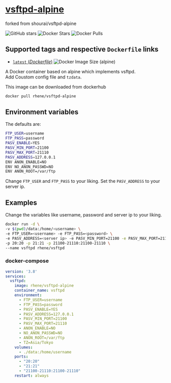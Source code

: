 # [vsftpd-alpine](https://hub.docker.com/r/rhene/vsftpd-alpine)

forked from shourai/vsftpd-alpine  

![GitHub stars](https://img.shields.io/github/stars/rhenerose/vsftpd-alpine?logo=github)
![Docker Stars](https://img.shields.io/docker/stars/rhene/vsftpd-alpine?label=stars&logo=docker)
![Docker Pulls](https://img.shields.io/docker/pulls/rhene/vsftpd-alpine?label=pulls&logo=docker)

## Supported tags and respective `Dockerfile` links

- [`latest` (*Dockerfile*)](https://github.com/rhenerose/vsftpd-alpine/blob/main/Dockerfile) ![Docker Image Size (alpine)](https://img.shields.io/docker/image-size/rhene/vsftpd-alpine/latest?label=alpine&logo=latest%20Linux&style=plastic)

A Docker container based on alpine which implements vsftpd.  
Add Coustom config file and `tzdata`.

This image can be downloaded from dockerhub

```bash
docker pull rhene/vsftpd-alpine
```

## Environment variables

The defaults are:

```bash
FTP_USER=username
FTP_PASS=password
PASV_ENABLE=YES
PASV_MIN_PORT=21100
PASV_MAX_PORT=21110
PASV_ADDRESS=127.0.0.1
ENV ANON_ENABLE=NO
ENV NO_ANON_PASSWD=NO
ENV ANON_ROOT=/var/ftp
```

Change `FTP_USER` and `FTP_PASS` to your liking.
Set the `PASV_ADDRESS` to your server ip.

## Examples

Change the variables like username, password and server ip to your liking.

```bash
docker run -d \
-v $(pwd)/data:/home/<username> \
-e FTP_USER=<username> -e FTP_PASS=<password> \
-e PASV_ADDRESS=<server ip> -e PASV_MIN_PORT=21100 -e PASV_MAX_PORT=21110 \
-p 20:20 -p 21:21 -p 21100-21110:21100-21110 \
--name vsftpd rhene/vsftpd
```

### docker-compose

```yml
version: '3.8'
services:
  vsftpd:
    image: rhene/vsftpd-alpine
    container_name: vsftpd
    environment:
      - FTP_USER=username
      - FTP_PASS=password
      - PASV_ENABLE=YES
      - PASV_ADDRESS=127.0.0.1
      - PASV_MIN_PORT=21100
      - PASV_MAX_PORT=21110
      - ANON_ENABLE=NO
      - NO_ANON_PASSWD=NO
      - ANON_ROOT=/var/ftp
      - TZ=Asia/Tokyo
    volumes:
      - ./data:/home/username
    ports:
      - "20:20"
      - "21:21"
      - "21100-21110:21100-21110"
    restart: always
```
